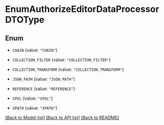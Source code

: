 # EnumAuthorizeEditorDataProcessorDTOType

## Enum


* `CHAIN` (value: `"CHAIN"`)

* `COLLECTION_FILTER` (value: `"COLLECTION_FILTER"`)

* `COLLECTION_TRANSFORM` (value: `"COLLECTION_TRANSFORM"`)

* `JSON_PATH` (value: `"JSON_PATH"`)

* `REFERENCE` (value: `"REFERENCE"`)

* `SPEL` (value: `"SPEL"`)

* `XPATH` (value: `"XPATH"`)


[[Back to Model list]](../README.md#documentation-for-models) [[Back to API list]](../README.md#documentation-for-api-endpoints) [[Back to README]](../README.md)


